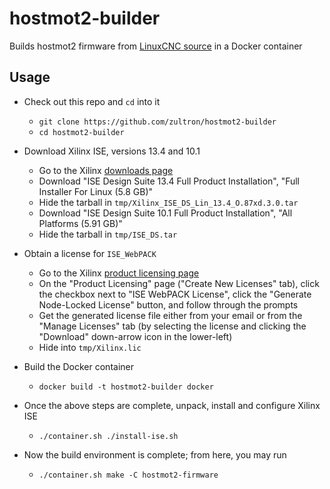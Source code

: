# hostmot2-builder

Builds hostmot2 firmware from [LinuxCNC source][source] in a Docker container

[source]: https://github.com/LinuxCNC/hostmot2-firmware

## Usage

- Check out this repo and `cd` into it
  - `git clone https://github.com/zultron/hostmot2-builder`
  - `cd hostmot2-builder`

- Download Xilinx ISE, versions 13.4 and 10.1
  - Go to the Xilinx [downloads page][xilinx-dls]
  - Download "ISE Design Suite 13.4 Full Product Installation", "Full
    Installer For Linux (5.8 GB)"
  - Hide the tarball in `tmp/Xilinx_ISE_DS_Lin_13.4_O.87xd.3.0.tar`
  - Download "ISE Design Suite 10.1  Full Product Installation", "All
    Platforms (5.91 GB)"
  - Hide the tarball in `tmp/ISE_DS.tar`

- Obtain a license for `ISE_WebPACK`
  - Go to the Xilinx [product licensing page][xilinx-pls]
  - On the "Product Licensing" page ("Create New Licenses" tab),
	click the checkbox next to "ISE WebPACK License", click the
	"Generate Node-Locked License" button, and follow through the
	prompts
  - Get the generated license file either from your email or from the
	"Manage Licenses" tab (by selecting the license and clicking the
	"Download" down-arrow icon in the lower-left)
  - Hide into `tmp/Xilinx.lic`

- Build the Docker container
  - `docker build -t hostmot2-builder docker`

- Once the above steps are complete, unpack, install and configure
  Xilinx ISE
  - `./container.sh ./install-ise.sh`

- Now the build environment is complete; from here, you may run
  - `./container.sh make -C hostmot2-firmware`

[xilinx-dls]: https://www.xilinx.com/support/download/index.html/content/xilinx/en/downloadNav/design-tools/archive.html
[xilinx-pls]: https://www.xilinx.com/getlicense
